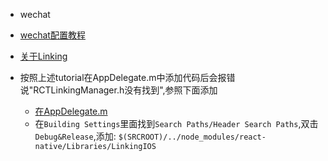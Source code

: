 * wechat

* [wechat配置教程](http://www.lcode.org/%E8%B6%85%E8%AF%A6%E7%BB%86react-native%E5%AE%9E%E7%8E%B0%E5%BE%AE%E4%BF%A1%E5%A5%BD%E5%8F%8B%E6%9C%8B%E5%8F%8B%E5%9C%88%E5%88%86%E4%BA%AB%E5%8A%9F%E8%83%BD-androidios%E5%8F%8C%E5%B9%B3%E5%8F%B0/)
* [关于Linking](http://www.lcode.org/react-native%E6%A8%A1%E5%9D%97%E4%B9%8Blinking%E8%AF%A6%E8%A7%A3%E4%BB%A5%E5%8F%8A%E5%AE%9E%E4%BE%8B-androidios%E5%8F%8C%E5%B9%B3%E5%8F%B0%E9%80%9A/)
* 按照上述tutorial在AppDelegate.m中添加代码后会报错说"RCTLinkingManager.h没有找到",参照下面添加
  * [在AppDelegate.m](http://stackoverflow.com/questions/31860715/rct-linking-manager-file-not-found)
  * 在`Building Settings`里面找到`Search Paths/Header Search Paths`,双击`Debug&Release`,添加:
    `$(SRCROOT)/../node_modules/react-native/Libraries/LinkingIOS`
